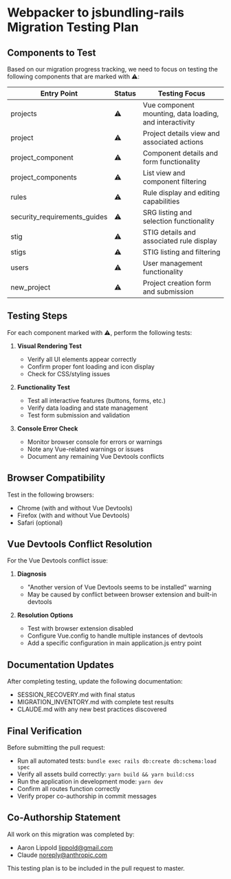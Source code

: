 # Webpacker to jsbundling-rails Migration Testing Plan

## Components to Test

Based on our migration progress tracking, we need to focus on testing the following components that are marked with ⚠️:

| Entry Point | Status | Testing Focus |
|-------------|--------|--------------|
| projects | ⚠️ | Vue component mounting, data loading, and interactivity |
| project | ⚠️ | Project details view and associated actions |
| project_component | ⚠️ | Component details and form functionality |
| project_components | ⚠️ | List view and component filtering |
| rules | ⚠️ | Rule display and editing capabilities |
| security_requirements_guides | ⚠️ | SRG listing and selection functionality |
| stig | ⚠️ | STIG details and associated rule display |
| stigs | ⚠️ | STIG listing and filtering |
| users | ⚠️ | User management functionality |
| new_project | ⚠️ | Project creation form and submission |

## Testing Steps

For each component marked with ⚠️, perform the following tests:

1. **Visual Rendering Test**
   - Verify all UI elements appear correctly
   - Confirm proper font loading and icon display
   - Check for CSS/styling issues

2. **Functionality Test**
   - Test all interactive features (buttons, forms, etc.)
   - Verify data loading and state management
   - Test form submission and validation

3. **Console Error Check**
   - Monitor browser console for errors or warnings
   - Note any Vue-related warnings or issues
   - Document any remaining Vue Devtools conflicts

## Browser Compatibility

Test in the following browsers:
- Chrome (with and without Vue Devtools)
- Firefox (with and without Vue Devtools)
- Safari (optional)

## Vue Devtools Conflict Resolution

For the Vue Devtools conflict issue:

1. **Diagnosis**
   - "Another version of Vue Devtools seems to be installed" warning
   - May be caused by conflict between browser extension and built-in devtools

2. **Resolution Options**
   - Test with browser extension disabled
   - Configure Vue.config to handle multiple instances of devtools
   - Add a specific configuration in main application.js entry point

## Documentation Updates

After completing testing, update the following documentation:
- SESSION_RECOVERY.md with final status
- MIGRATION_INVENTORY.md with complete test results
- CLAUDE.md with any new best practices discovered

## Final Verification

Before submitting the pull request:
- Run all automated tests: `bundle exec rails db:create db:schema:load spec`
- Verify all assets build correctly: `yarn build && yarn build:css`
- Run the application in development mode: `yarn dev`
- Confirm all routes function correctly
- Verify proper co-authorship in commit messages

## Co-Authorship Statement

All work on this migration was completed by:
- Aaron Lippold <lippold@gmail.com>
- Claude <noreply@anthropic.com>

This testing plan is to be included in the pull request to master.